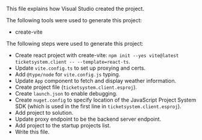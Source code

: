 This file explains how Visual Studio created the project.

The following tools were used to generate this project:
- create-vite

The following steps were used to generate this project:
- Create react project with create-vite: `npm init --yes vite@latest ticketsystem.client -- --template=react-ts`.
- Update `vite.config.ts` to set up proxying and certs.
- Add `@type/node` for `vite.config.js` typing.
- Update `App` component to fetch and display weather information.
- Create project file (`ticketsystem.client.esproj`).
- Create `launch.json` to enable debugging.
- Create `nuget.config` to specify location of the JavaScript Project System SDK (which is used in the first line in `ticketsystem.client.esproj`).
- Add project to solution.
- Update proxy endpoint to be the backend server endpoint.
- Add project to the startup projects list.
- Write this file.
